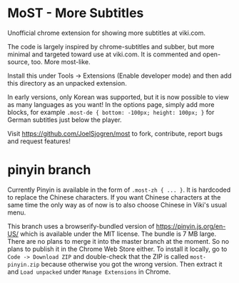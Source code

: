 MoST - More Subtitles
=====================

Unofficial chrome extension for showing more subtitles at viki.com.

The code is largely inspired by chrome-subtitles and subber, but more minimal and targeted toward use at viki.com. It is commented and open-source, too. More most-like.

Install this under Tools -> Extensions (Enable developer mode) and then add this directory as an unpacked extension.

In early versions, only Korean was supported, but it is now possible to view as many languages as you want! In the options page, simply add more blocks, for example `.most-de { bottom: -100px; height: 100px; }` for German subtitles just below the player.

Visit https://github.com/JoelSjogren/most to fork, contribute, report bugs and request features!

# pinyin branch

Currently Pinyin is available in the form of `.most-zh { ... }`. It is hardcoded to replace the Chinese characters. If you want Chinese characters at the same time the only way as of now is to also choose Chinese in Viki's usual menu.

This branch uses a browserify-bundled version of https://pinyin.js.org/en-US/ which is available under the MIT license. The bundle is 7 MB large. There are no plans to merge it into the master branch at the moment. So no plans to publish it in the Chrome Web Store either. To install it locally, go to `Code -> Download ZIP` and double-check that the ZIP is called `most-pinyin.zip` because otherwise you got the wrong version. Then extract it and `Load unpacked` under `Manage Extensions` in Chrome.
